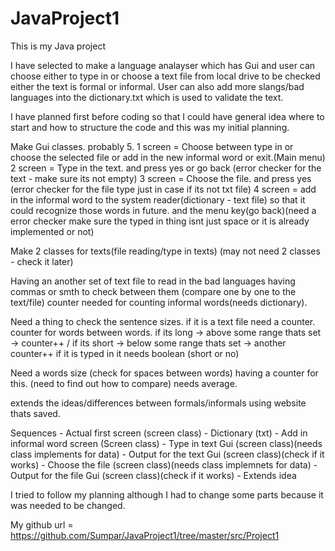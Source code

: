 # JavaProject1
This is my Java project

I have selected to make a language analayser which has Gui and user can choose either to type in or choose a text file from local drive to be checked either the text is formal or informal.
User can also add more slangs/bad languages into the dictionary.txt which is used to validate the text. 

I have planned first before coding so that I could have general idea where to start and how to structure the code and this was my initial planning.

Make Gui classes. probably 5. 
	1 screen = Choose between type in or choose the selected file or add in the new informal word or exit.(Main menu)
	2 screen = Type in the text. and press yes or go back (error checker for the text - make sure its not empty) 
	3 screen = Choose the file. and press yes (error checker for the file type just in case if its not txt file) 
	4 screen = add in the informal word to the system reader(dictionary - text file) so that it could recognize those words in future. and the menu key(go back)(need a error checker make sure the typed in thing isnt just space or it is already implemented or not)

Make 2 classes for texts(file reading/type in texts) (may not need 2 classes - check it later)

Having an another set of text file to read in the bad languages having commas or smth to check between them (compare one by one to the text/file) 
counter needed for counting informal words(needs dictionary).

Need a thing to check the sentence sizes.
	if it is a text file need a counter. counter for words between words. if its long -> above some range thats set -> counter++ / if its short -> below some range thats set -> another counter++
	if it is typed in it needs boolean (short or no)

Need a words size (check for spaces between words)
	having a counter for this. (need to find out how to compare) needs average.


extends the ideas/differences between formals/informals using website thats saved.


Sequences
	- Actual first screen (screen class)
	- Dictionary (txt)
	- Add in informal word screen (Screen class)
	- Type in text Gui (screen class)(needs class implements for data)
	- Output for the text Gui (screen class)(check if it works)
	- Choose the file (screen class)(needs class implemnets for data)
	- Output for the file Gui (screen class)(check if it works)
	- Extends idea
	
	
	
I tried to follow my planning although I had to change some parts because it was needed to be changed.


My github url = https://github.com/Sumpar/JavaProject1/tree/master/src/Project1